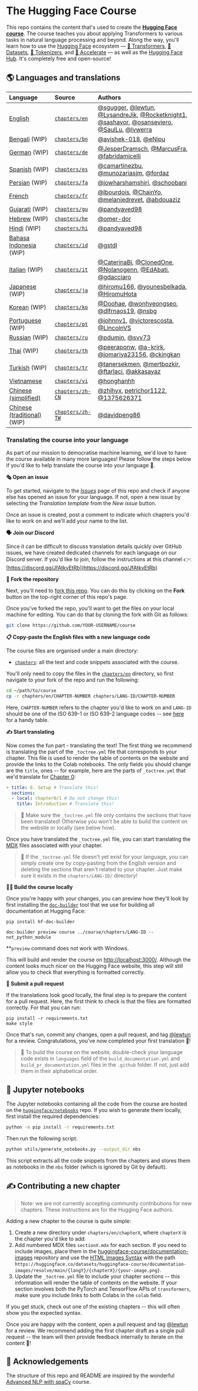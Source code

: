 # The Hugging Face Course

This repo contains the content that's used to create the **[Hugging Face course](https://huggingface.co/course/chapter1/1)**. The course teaches you about applying Transformers to various tasks in natural language processing and beyond. Along the way, you'll learn how to use the [Hugging Face](https://huggingface.co/) ecosystem — [🤗 Transformers](https://github.com/huggingface/transformers), [🤗 Datasets](https://github.com/huggingface/datasets), [🤗 Tokenizers](https://github.com/huggingface/tokenizers), and [🤗 Accelerate](https://github.com/huggingface/accelerate) — as well as the [Hugging Face Hub](https://huggingface.co/models). It's completely free and open-source!

## 🌎 Languages and translations

| Language                                                                      | Source                                                                             | Authors                                                                                                                                                                                                                                                                                                                                                  |
|:------------------------------------------------------------------------------|:-----------------------------------------------------------------------------------|:---------------------------------------------------------------------------------------------------------------------------------------------------------------------------------------------------------------------------------------------------------------------------------------------------------------------------------------------------------|
| [English](https://huggingface.co/course/en/chapter1/1)                        | [`chapters/en`](https://github.com/huggingface/course/tree/main/chapters/en)       | [@sgugger](https://github.com/sgugger), [@lewtun](https://github.com/lewtun), [@LysandreJik](https://github.com/LysandreJik), [@Rocketknight1](https://github.com/Rocketknight1), [@sashavor](https://github.com/sashavor), [@osanseviero](https://github.com/osanseviero), [@SaulLu](https://github.com/SaulLu), [@lvwerra](https://github.com/lvwerra) |
| [Bengali](https://huggingface.co/course/bn/chapter1/1) (WIP)                  | [`chapters/bn`](https://github.com/huggingface/course/tree/main/chapters/bn)       | [@avishek-018](https://github.com/avishek-018), [@eNipu](https://github.com/eNipu)                                                                                                                                                                                                                                                                       |
| [German](https://huggingface.co/course/de/chapter1/1) (WIP)                   | [`chapters/de`](https://github.com/huggingface/course/tree/main/chapters/de)       | [@JesperDramsch](https://github.com/JesperDramsch), [@MarcusFra](https://github.com/MarcusFra), [@fabridamicelli](https://github.com/fabridamicelli)                                                                                                                                                                                                                                                          |
| [Spanish](https://huggingface.co/course/es/chapter1/1) (WIP)                  | [`chapters/es`](https://github.com/huggingface/course/tree/main/chapters/es)       | [@camartinezbu](https://github.com/camartinezbu), [@munozariasjm](https://github.com/munozariasjm), [@fordaz](https://github.com/fordaz)                                                                                                                                                                                                                 |
| [Persian](https://huggingface.co/course/fa/chapter1/1) (WIP)                  | [`chapters/fa`](https://github.com/huggingface/course/tree/main/chapters/fa)       | [@jowharshamshiri](https://github.com/jowharshamshiri), [@schoobani](https://github.com/schoobani)                                                                                                                                                                                                                                                       |
| [French](https://huggingface.co/course/fr/chapter1/1)                         | [`chapters/fr`](https://github.com/huggingface/course/tree/main/chapters/fr)       | [@lbourdois](https://github.com/lbourdois), [@ChainYo](https://github.com/ChainYo), [@melaniedrevet](https://github.com/melaniedrevet), [@abdouaziz](https://github.com/abdouaziz)                                                                                                                                                                       |
| [Gujarati](https://huggingface.co/course/gu/chapter1/1) (WIP)                 | [`chapters/gu`](https://github.com/huggingface/course/tree/main/chapters/gu)       | [@pandyaved98](https://github.com/pandyaved98)                                                                                                                                                                                                                                                                                                           |
| [Hebrew](https://huggingface.co/course/he/chapter1/1) (WIP)                   | [`chapters/he`](https://github.com/huggingface/course/tree/main/chapters/he)       | [@omer-dor](https://github.com/omer-dor)                                                                                                                                                                                                                                                                                                                 |
| [Hindi](https://huggingface.co/course/hi/chapter1/1) (WIP)                    | [`chapters/hi`](https://github.com/huggingface/course/tree/main/chapters/hi)       | [@pandyaved98](https://github.com/pandyaved98)                                                                                                                                                                                                                                                                                                           |
| [Bahasa Indonesia](https://huggingface.co/course/id/chapter1/1) (WIP)                   | [`chapters/id`](https://github.com/huggingface/course/tree/main/chapters/id)       | [@gstdl](https://github.com/gstdl)                                                                                                                                                                                                                                                                                                           |
| [Italian](https://huggingface.co/course/it/chapter1/1) (WIP)                  | [`chapters/it`](https://github.com/huggingface/course/tree/main/chapters/it)       | [@CaterinaBi](https://github.com/CaterinaBi), [@ClonedOne](https://github.com/ClonedOne),    [@Nolanogenn](https://github.com/Nolanogenn), [@EdAbati](https://github.com/EdAbati), [@gdacciaro](https://github.com/gdacciaro)                                                                                                                                                                  |
| [Japanese](https://huggingface.co/course/ja/chapter1/1) (WIP)                 | [`chapters/ja`](https://github.com/huggingface/course/tree/main/chapters/ja)       | [@hiromu166](https://github.com/@hiromu166), [@younesbelkada](https://github.com/@younesbelkada), [@HiromuHota](https://github.com/@HiromuHota)                                                                                                                                                                                                       |
| [Korean](https://huggingface.co/course/ko/chapter1/1) (WIP)                   | [`chapters/ko`](https://github.com/huggingface/course/tree/main/chapters/ko)       | [@Doohae](https://github.com/Doohae), [@wonhyeongseo](https://github.com/wonhyeongseo), [@dlfrnaos19](https://github.com/dlfrnaos19), [@nsbg](https://github.com/nsbg)                                                                                                                                                                                                                                                                                                                     |
| [Portuguese](https://huggingface.co/course/pt/chapter1/1) (WIP)               | [`chapters/pt`](https://github.com/huggingface/course/tree/main/chapters/pt)       | [@johnnv1](https://github.com/johnnv1), [@victorescosta](https://github.com/victorescosta), [@LincolnVS](https://github.com/LincolnVS)                                                                                                                                                                                                                   |
| [Russian](https://huggingface.co/course/ru/chapter1/1) (WIP)                  | [`chapters/ru`](https://github.com/huggingface/course/tree/main/chapters/ru)       | [@pdumin](https://github.com/pdumin), [@svv73](https://github.com/svv73)                                                                                                                                                                                                                                                                                 |
| [Thai](https://huggingface.co/course/th/chapter1/1) (WIP)                     | [`chapters/th`](https://github.com/huggingface/course/tree/main/chapters/th)       | [@peeraponw](https://github.com/peeraponw), [@a-krirk](https://github.com/a-krirk), [@jomariya23156](https://github.com/jomariya23156), [@ckingkan](https://github.com/ckingkan)                                                                                                                                                                         |
| [Turkish](https://huggingface.co/course/tr/chapter1/1) (WIP)                  | [`chapters/tr`](https://github.com/huggingface/course/tree/main/chapters/tr)       | [@tanersekmen](https://github.com/tanersekmen), [@mertbozkir](https://github.com/mertbozkir), [@ftarlaci](https://github.com/ftarlaci), [@akkasayaz](https://github.com/akkasayaz)                                                                                                                                                                       |
| [Vietnamese](https://huggingface.co/course/vi/chapter1/1)               | [`chapters/vi`](https://github.com/huggingface/course/tree/main/chapters/vi)       | [@honghanhh](https://github.com/honghanhh)                                                                                                                                                                                                                                                                                                               |
| [Chinese (simplified)](https://huggingface.co/course/zh-CN/chapter1/1)  | [`chapters/zh-CN`](https://github.com/huggingface/course/tree/main/chapters/zh-CN) | [@zhlhyx](https://github.com/zhlhyx), [petrichor1122](https://github.com/petrichor1122), [@1375626371](https://github.com/1375626371)                                                                                                                                                                                                                    |
| [Chinese (traditional)](https://huggingface.co/course/zh-TW/chapter1/1) (WIP) | [`chapters/zh-TW`](https://github.com/huggingface/course/tree/main/chapters/zh-TW) | [@davidpeng86](https://github.com/davidpeng86)                                                                                                                                                                                                                                                                                                           |


### Translating the course into your language

As part of our mission to democratise machine learning, we'd love to have the course available in many more languages! Please follow the steps below if you'd like to help translate the course into your language 🙏.

**🗞️ Open an issue**

To get started, navigate to the [_Issues_](https://github.com/huggingface/course/issues) page of this repo and check if anyone else has opened an issue for your language. If not, open a new issue by selecting the _Translation template_ from the _New issue_ button.

Once an issue is created, post a comment to indicate which chapters you'd like to work on and we'll add your name to the list.

**🗣 Join our Discord**

Since it can be difficult to discuss translation details quickly over GitHub issues, we have created dedicated channels for each language on our Discord server. If you'd like to join, follow the instructions at this channel 👉: [https://discord.gg/JfAtkvEtRb](https://discord.gg/JfAtkvEtRb)

**🍴 Fork the repository**

Next, you'll need to [fork this repo](https://docs.github.com/en/get-started/quickstart/fork-a-repo). You can do this by clicking on the **Fork** button on the top-right corner of this repo's page.

Once you've forked the repo, you'll want to get the files on your local machine for editing. You can do that by cloning the fork with Git as follows:

```bash
git clone https://github.com/YOUR-USERNAME/course
```

**📋 Copy-paste the English files with a new language code**

The course files are organised under a main directory:

* [`chapters`](https://github.com/huggingface/course/tree/main/chapters): all the text and code snippets associated with the course.

You'll only need to copy the files in the [`chapters/en`](https://github.com/huggingface/course/tree/main/chapters/en) directory, so first navigate to your fork of the repo and run the following:

```bash
cd ~/path/to/course
cp -r chapters/en/CHAPTER-NUMBER chapters/LANG-ID/CHAPTER-NUMBER
```

Here, `CHAPTER-NUMBER` refers to the chapter you'd like to work on and `LANG-ID` should be one of the ISO 639-1 or ISO 639-2 language codes -- see [here](https://www.loc.gov/standards/iso639-2/php/code_list.php) for a handy table.

**✍️ Start translating**

Now comes the fun part - translating the text! The first thing we recommend is translating the part of the `_toctree.yml` file that corresponds to your chapter. This file is used to render the table of contents on the website and provide the links to the Colab notebooks. The only fields you should change are the `title`, ones -- for example, here are the parts of `_toctree.yml` that we'd translate for [Chapter 0](https://huggingface.co/course/chapter0/1?fw=pt):

```yaml
- title: 0. Setup # Translate this!
  sections:
  - local: chapter0/1 # Do not change this!
    title: Introduction # Translate this!
```

> 🚨 Make sure the `_toctree.yml` file only contains the sections that have been translated! Otherwise you won't be able to build the content on the website or locally (see below how).


Once you have translated the `_toctree.yml` file, you can start translating the [MDX](https://mdxjs.com/) files associated with your chapter.

> 🙋 If the `_toctree.yml` file doesn't yet exist for your language, you can simply create one by copy-pasting from the English version and deleting the sections that aren't related to your chapter. Just make sure it exists in the `chapters/LANG-ID/` directory!

**👷‍♂️ Build the course locally**

Once you're happy with your changes, you can preview how they'll look by first installing the [`doc-builder`](https://github.com/huggingface/doc-builder) tool that we use for building all documentation at Hugging Face:

```
pip install hf-doc-builder
```

```
doc-builder preview course ../course/chapters/LANG-ID --not_python_module
```

**`preview` command does not work with Windows.

This will build and render the course on [http://localhost:3000/](http://localhost:3000/). Although the content looks much nicer on the Hugging Face website, this step will still allow you to check that everything is formatted correctly.

**🚀 Submit a pull request**

If the translations look good locally, the final step is to prepare the content for a pull request. Here, the first think to check is that the files are formatted correctly. For that you can run:

```
pip install -r requirements.txt
make style
```

Once that's run, commit any changes, open a pull request, and tag [@lewtun](https://github.com/lewtun) for a review. Congratulations, you've now completed your first translation 🥳!

> 🚨 To build the course on the website, double-check your language code exists in `languages` field of the `build_documentation.yml` and `build_pr_documentation.yml` files in the `.github` folder. If not, just add them in their alphabetical order.

## 📔 Jupyter notebooks

The Jupyter notebooks containing all the code from the course are hosted on the [`huggingface/notebooks`](https://github.com/huggingface/notebooks) repo. If you wish to generate them locally, first install the required dependencies:

```bash
python -m pip install -r requirements.txt
```

Then run the following script:

```bash
python utils/generate_notebooks.py --output_dir nbs
```

This script extracts all the code snippets from the chapters and stores them as notebooks in the `nbs` folder (which is ignored by Git by default).

## ✍️ Contributing a new chapter

> Note: we are not currently accepting community contributions for new chapters. These instructions are for the Hugging Face authors.

Adding a new chapter to the course is quite simple:

1. Create a new directory under `chapters/en/chapterX`, where `chapterX` is the chapter you'd like to add.
2. Add numbered MDX files `sectionX.mdx` for each section. If you need to include images, place them in the [huggingface-course/documentation-images](https://huggingface.co/datasets/huggingface-course/documentation-images) repository and use the [HTML Images Syntax](https://www.w3schools.com/html/html_images.asp) with the path `https://huggingface.co/datasets/huggingface-course/documentation-images/resolve/main/{langY}/{chapterX}/{your-image.png}`.
3. Update the `_toctree.yml` file to include your chapter sections -- this information will render the table of contents on the website. If your section involves both the PyTorch and TensorFlow APIs of `transformers`, make sure you include links to both Colabs in the `colab` field.

If you get stuck, check out one of the existing chapters -- this will often show you the expected syntax.

Once you are happy with the content, open a pull request and tag [@lewtun](https://github.com/lewtun) for a review. We recommend adding the first chapter draft as a single pull request -- the team will then provide feedback internally to iterate on the content 🤗!

## 🙌 Acknowledgements

The structure of this repo and README are inspired by the wonderful [Advanced NLP with spaCy](https://github.com/ines/spacy-course) course.
